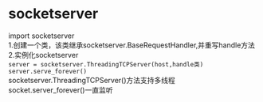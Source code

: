 # socketserver		
import socketserver		
1.创建一个类，该类继承socketserver.BaseRequestHandler,并重写handle方法		
2.实例化socketserver		
`server = socketserver.ThreadingTCPServer(host,handle类)`			
`server.serve_forever()`		
socketserver.ThreadingTCPServer()方法支持多线程		
socket.server_forever()一直监听